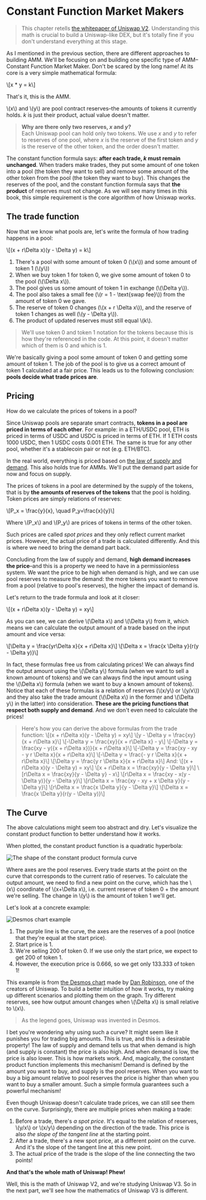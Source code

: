 # Constant Function Market Makers

> This chapter retells [the whitepaper of Uniswap V2](https://uniswap.org/whitepaper.pdf). Understanding this math is
crucial to build a Uniswap-like DEX, but it's totally fine if you don't understand everything at this stage.

As I mentioned in the previous section, there are different approaches to building AMM. We'll be focusing on and
building one specific type of AMM–Constant Function Market Maker. Don't be scared by the long name! At its core is a very
simple mathematical formula:

\\[x * y = k\\]

That's it, this is the AMM.

\\(x\\) and \\(y\\) are pool contract reserves–the amounts of tokens it currently holds. *k* is just their product, actual
value doesn't matter.

> **Why are there only two reserves, *x* and *y*?**  
Each Uniswap pool can hold only two tokens. We use *x* and *y* to refer to reserves of one pool, where *x* is the reserve
of the first token and *y* is the reserve of the other token, and the order doesn't matter.

The constant function formula says: **after each trade, *k* must remain unchanged**. When traders make trades, they
put some amount of one token into a pool (the token they want to sell) and remove some amount of the other token from the pool
(the token they want to buy). This changes the reserves of the pool, and the constant function formula says that **the product**
of reserves must not change. As we will see many times in this book, this simple requirement is the core algorithm of how
Uniswap works.

## The trade function
Now that we know what pools are, let's write the formula of how trading happens in a pool:

\\[(x + r\Delta x)(y - \Delta y) = k\\]

1. There's a pool with some amount of token 0 (\\(x\\)) and some amount of token 1 (\\(y\\)) 
1. When we buy token 1 for token 0, we give some amount of token 0 to the pool (\\(\Delta x\\)).
1. The pool gives us some amount of token 1 in exchange (\\(\Delta y\\)).
1. The pool also takes a small fee (\\(r = 1 - \text{swap fee}\\)) from the amount of token 0 we gave.
1. The reserve of token 0 changes (\\(x + r \Delta x\\)), and the reserve of token 1 changes as well (\\(y - \Delta y\\)).
1. The product of updated reserves must still equal \\(k\\).

> We'll use token 0 and token 1 notation for the tokens because this is how they're referenced in the code. At this point,
it doesn't matter which of them is 0 and which is 1.

We're basically giving a pool some amount of token 0 and getting some amount of token 1. The job of the pool is to give
us a correct amount of token 1 calculated at a fair price. This leads us to the following conclusion: **pools decide what
trade prices are**.

## Pricing

How do we calculate the prices of tokens in a pool?

Since Uniswap pools are separate smart contracts, **tokens in a pool are priced in terms of each other**. For example: in
a ETH/USDC pool, ETH is priced in terms of USDC and USDC is priced in terms of ETH. If 1 ETH costs 1000 USDC, then 1 USDC
costs 0.001 ETH. The same is true for any other pool, whether it's a stablecoin pair or not (e.g. ETH/BTC).

In the real world, everything is priced based on [the law of supply and demand](https://www.investopedia.com/terms/l/law-of-supply-demand.asp).
This also holds true for AMMs. We'll put the demand part aside for now and focus on supply.

The prices of tokens in a pool are determined by the supply of the tokens, that is by **the amounts of reserves of the
tokens** that the pool is holding. Token prices are simply relations of reserves:

\\[P_x = \frac{y}{x}, \quad P_y=\frac{x}{y}\\]

Where \\(P_x\\) and \\(P_y\\) are prices of tokens in terms of the other token.

Such prices are called *spot prices* and they only reflect current market prices. However, the actual price of a trade
is calculated differently. And this is where we need to bring the demand part back.

Concluding from the law of supply and demand, **high demand increases the price**–and this is a property we need to have
in a permissionless system. We want the price to be high when demand is high, and we can use pool reserves to measure the
demand: the more tokens you want to remove from a pool (relative to pool's reserves), the higher the impact of demand is.

Let's return to the trade formula and look at it closer:

\\[(x + r\Delta x)(y - \Delta y) = xy\\\]

As you can see, we can derive \\(\Delta x\\) and \\(\Delta y\\) from it, which means we can calculate the output amount of a trade
based on the input amount and vice versa:

\\[\Delta y = \frac{yr\Delta x}{x + r\Delta x}\\]
\\[\Delta x = \frac{x \Delta y}{r(y - \Delta y)}\\]

In fact, these formulas free us from calculating prices! We can always find the output amount using the \\(\Delta y\\) formula
(when we want to sell a known amount of tokens) and we can always find the input amount using the \\(\Delta x\\) formula (when
we want to buy a known amount of tokens). Notice that each of these formulas is a relation of reserves (\\(x/y\\) or \\(y/x\\))
and they also take the trade amount (\\(\Delta x\\) in the former and \\(\Delta y\\) in the latter) into consideration. **These
are the pricing functions that respect both supply and demand**. And we don't even need to calculate the prices!

> Here's how you can derive the above formulas from the trade function:
\\[(x + r\Delta x)(y - \Delta y) = xy\\]
\\[y - \Delta y = \frac{xy}{x + r\Delta x}\\]
\\[-\Delta y = \frac{xy}{x + r\Delta x} - y\\]
\\[-\Delta y = \frac{xy - y({x + r\Delta x})}{x + r\Delta x}\\]
\\[-\Delta y = \frac{xy - xy - y r \Delta x}{x + r\Delta x}\\]
\\[-\Delta y = \frac{- y r \Delta x}{x + r\Delta x}\\]
\\[\Delta y = \frac{y r \Delta x}{x + r\Delta x}\\]
And:
\\[(x + r\Delta x)(y - \Delta y) = xy\\]
\\[x + r\Delta x = \frac{xy}{y - \Delta y}\\]
\\[r\Delta x = \frac{xy}{y - \Delta y} - x\\]
\\[r\Delta x = \frac{xy - x(y - \Delta y)}{y - \Delta y}\\]
\\[r\Delta x = \frac{xy - xy + x \Delta y}{y - \Delta y}\\]
\\[r\Delta x = \frac{x \Delta y}{y - \Delta y}\\]
\\[\Delta x = \frac{x \Delta y}{r(y - \Delta y)}\\]

## The Curve

The above calculations might seem too abstract and dry. Let's visualize the constant product function to better understand
how it works.

When plotted, the constant product function is a quadratic hyperbola:

![The shape of the constant product formula curve](/images/milestone_0/the_curve.png)

Where axes are the pool reserves. Every trade starts at the point on the curve that corresponds to the current ratio of
reserves. To calculate the output amount, we need to find a new point on the curve, which has the \\(x\\) coordinate of \\(x+\Delta x\\), i.e.
current reserve of token 0 + the amount we're selling. The change in \\(y\\) is the amount of token 1 we'll get.

Let's look at a concrete example:

![Desmos chart example](/images/milestone_0/desmos.png)

1. The purple line is the curve, the axes are the reserves of a pool (notice that they're equal at the start price).
1. Start price is 1.
1. We're selling 200 of token 0. If we use only the start price, we expect to get 200 of token 1.
1. However, the execution price is 0.666, so we get only 133.333 of token 1!

This example is from [the Desmos chart](https://www.desmos.com/calculator/7wbvkts2jf) made by [Dan Robinson](https://twitter.com/danrobinson),
one of the creators of Uniswap. To build a better intuition of how it works, try making up different scenarios and
plotting them on the graph. Try different reserves, see how output amount changes when \\(\Delta x\\) is small relative to \\(x\\).

> As the legend goes, Uniswap was invented in Desmos.

I bet you're wondering why using such a curve? It might seem like it punishes you for trading big amounts. This is true,
and this is a desirable property! The law of supply and demand tells us that when demand is high (and supply is constant)
the price is also high. And when demand is low, the price is also lower. This is how markets work. And, magically,
the constant product function implements this mechanism! Demand is defined by the amount you want to buy, and supply is the
pool reserves. When you want to buy a big amount relative to pool reserves the price is higher than when you want to
buy a smaller amount. Such a simple formula guarantees such a powerful mechanism!

Even though Uniswap doesn't calculate trade prices, we can still see them on the curve. Surprisingly, there are multiple
prices when making a trade:

1. Before a trade, there's *a spot price*. It's equal to the relation of reserves, \\(y/x\\) or \\(x/y\\) depending on the
direction of the trade. This price is also *the slope of the tangent line* at the starting point.
1. After a trade, there's a new spot price, at a different point on the curve. And it's the slope of the tangent line at
this new point.
1. The actual price of the trade is the slope of the line connecting the two points!

**And that's the whole math of Uniswap! Phew!**

Well, this is the math of Uniswap V2, and we're studying Uniswap V3. So in the next part, we'll see how the mathematics
of Uniswap V3 is different.